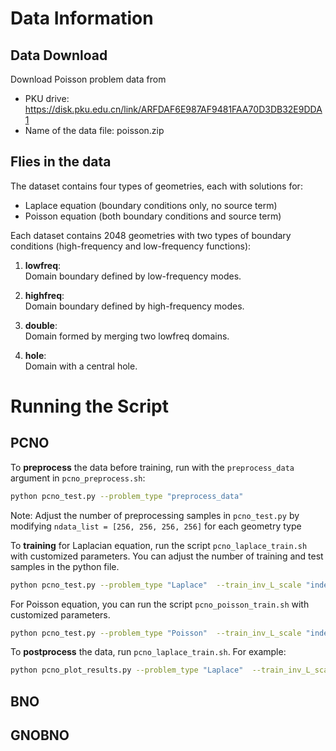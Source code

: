 # Data Information

## Data Download
Download Poisson problem data from 
- PKU drive: https://disk.pku.edu.cn/link/ARFDAF6E987AF9481FAA70D3DB32E9DDA1
- Name of the data file: poisson.zip

## Flies in the data
The dataset contains four types of geometries, each with solutions for:
- Laplace equation (boundary conditions only, no source term)
- Poisson equation (both boundary conditions and source term)

Each dataset contains 2048 geometries with two types of boundary conditions (high-frequency and low-frequency functions):

1. **lowfreq**:  
   Domain boundary defined by low-frequency modes.

2. **highfreq**:  
   Domain boundary defined by high-frequency modes.

3. **double**:  
   Domain formed by merging two lowfreq domains.

4. **hole**:  
   Domain with a central hole.

# Running the Script

## PCNO
To **preprocess** the data before training, run with the `preprocess_data` argument in `pcno_preprocess.sh`:
```bash
python pcno_test.py --problem_type "preprocess_data"
```
Note: Adjust the number of preprocessing samples in `pcno_test.py` by modifying `ndata_list = [256, 256, 256, 256]` for each geometry type


To **training** for Laplacian equation, run the script `pcno_laplace_train.sh` with customized parameters. You can adjust the number of training and test samples in the python file. 
```bash
python pcno_test.py --problem_type "Laplace"  --train_inv_L_scale "independently" --feature_SDF "True"  > PCNO_laplace_test.log
```

For Poisson equation, you can run the script `pcno_poisson_train.sh` with customized parameters. 
```bash
python pcno_test.py --problem_type "Poisson"  --train_inv_L_scale "independently" --feature_SDF "True"  > PCNO_poisson_test.log
```


To **postprocess** the data, run `pcno_laplace_train.sh`. For example:
```bash
python pcno_plot_results.py --problem_type "Laplace"  --train_inv_L_scale "independently" --feature_SDF "True"  > PCNO_plot_results.log
```

## BNO

## GNOBNO
